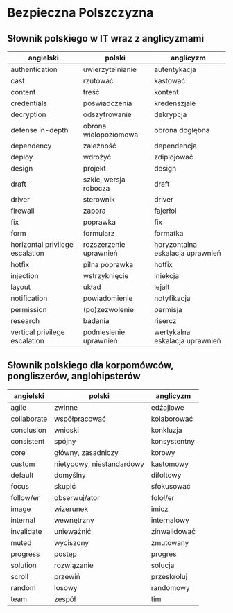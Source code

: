 # Bezpieczna Polszczyzna
## Słownik polskiego w IT wraz z anglicyzmami
|angielski|polski|anglicyzm|
|-|-|-|
|authentication|uwierzytelnianie|autentykacja|
|cast|rzutować|kastować|
|content|treść|kontent|
|credentials|poświadczenia|kredenszjale|
|decryption|odszyfrowanie|dekrypcja|
|defense in-depth|obrona wielopoziomowa|obrona dogłębna|
|dependency|zależność|dependencja|
|deploy|wdrożyć|zdiplojować|
|design|projekt|design|
|draft|szkic, wersja robocza|draft|
|driver|sterownik|driver|
|firewall|zapora|fajerłol|
|fix|poprawka|fix|
|form|formularz|formatka|
|horizontal privilege escalation|rozszerzenie uprawnień|horyzontalna eskalacja uprawnień|
|hotfix|pilna poprawka|hotfix|
|injection|wstrzyknięcie|iniekcja|
|layout|układ|lejałt|
|notification|powiadomienie|notyfikacja|
|permission|(po)zezwolenie|permisja|
|research|badania|risercz|
|vertical privilege escalation|podniesienie uprawnień|wertykalna eskalacja uprawnień|
## Słownik polskiego dla korpomówców, pongliszerów, anglohipsterów
|angielski|polski|anglicyzm|
|-|-|-|
|agile|zwinne|edżajlowe|
|collaborate|współpracować|kolaborować|
|conclusion|wnioski|konkluzja|
|consistent|spójny|konsystentny|
|core|główny, zasadniczy|korowy|
|custom|nietypowy, niestandardowy|kastomowy|
|default|domyślny|difoltowy|
|focus|skupić|sfokusować|
|follow/er|obserwuj/ator|foloł/er|
|image|wizerunek|imicz|
|internal|wewnętrzny|internalowy|
|invalidate|unieważnić|zinwalidować|
|muted|wyciszony|zmutowany|
|progress|postęp|progres|
|solution|rozwiązanie|solucja|
|scroll|przewiń|przeskroluj|
|random|losowy|randomowy|
|team|zespół|tim|
